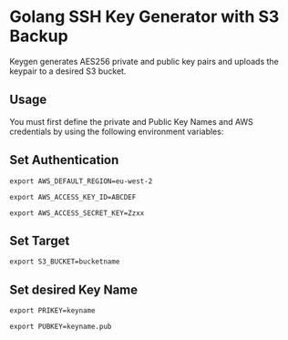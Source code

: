 # Golang SSH Key Generator with S3 Backup

Keygen generates AES256 private and public key pairs and uploads the keypair to a desired S3 bucket.

## Usage

You must first define the private and Public Key Names and AWS credentials by using the following environment variables:

## Set Authentication

`export AWS_DEFAULT_REGION=eu-west-2`

`export AWS_ACCESS_KEY_ID=ABCDEF`

`export AWS_ACCESS_SECRET_KEY=Zzxx`

## Set Target

`export S3_BUCKET=bucketname`

## Set desired Key Name

`export PRIKEY=keyname`

`export PUBKEY=keyname.pub`

